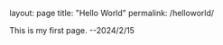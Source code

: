 layout: page
title: "Hello World"
permalink: /helloworld/

This is my first page.
                  --2024/2/15
